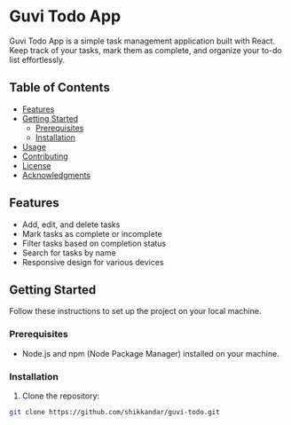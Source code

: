 # Guvi Todo App

Guvi Todo App is a simple task management application built with React. Keep track of your tasks, mark them as complete, and organize your to-do list effortlessly.

## Table of Contents

- [Features](#features)
- [Getting Started](#getting-started)
  - [Prerequisites](#prerequisites)
  - [Installation](#installation)
- [Usage](#usage)
- [Contributing](#contributing)
- [License](#license)
- [Acknowledgments](#acknowledgments)

## Features

- Add, edit, and delete tasks
- Mark tasks as complete or incomplete
- Filter tasks based on completion status
- Search for tasks by name
- Responsive design for various devices

## Getting Started

Follow these instructions to set up the project on your local machine.

### Prerequisites

- Node.js and npm (Node Package Manager) installed on your machine.

### Installation

1. Clone the repository:

```bash
git clone https://github.com/shikkandar/guvi-todo.git


